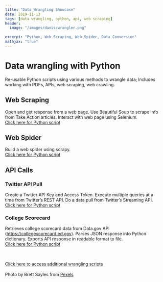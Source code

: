 ```yaml
---
title: "Data Wrangling Showcase"
date: 2019-11-13
tags: [data wrangling, python, api, web scraping]
header:
  image: "/images/davis/wrangler.png"
  
excerpt: "Python, Web Scraping, Web Spider, Data Conversion"
mathjax: "true"
---
```


# Data wrangling with Python
Re-usable Python scripts using various methods to wrangle data; Includes working with PDFs, APIs, web scraping, web crawling.

## Web Scraping
Open and get response from a web page.  Use Beautiful Soup to scrape info from Take Action articles.  Interact with web page using Selenium.
<br>
<a href="https://github.com/amodavis/Data_Wrangling/blob/master/Web%20Scraping.py">Click here for Python script</a>

## Web Spider
Build a web spider using scrapy.
<br>
<a href="https://github.com/amodavis/Data_Wrangling/blob/master/Web%20Spider.py">Click here for Python script</a>

## API Calls
### Twitter API Pull
Create a Twitter API Key and Access Token.  Execute multiple queries at a time from Twitter’s REST API.  Do a data pull from Twitter’s Streaming API.
<br>
<a href="https://github.com/amodavis/Data_Wrangling/blob/master/Twitter%20API%20Pull.py">Click here for Python script</a>

### College Scorecard
Retrieves college scorecard data from Data.gov API (https://collegescorecard.ed.gov).  Parses JSON response into Python dictionary.  Exports API response in readable format to file.
<br>
<a href="https://github.com/amodavis/Data_Wrangling/blob/master/Project%20-%20College%20Scorecard%20API.py">Click here for Python script</a>

<br>
<br>
<a href="https://github.com/amodavis/Data_Wrangling">Click here to access additional wrangling scripts</a>

<br>
<br>
Photo by Brett Sayles from 
<a href="https://www.pexels.com/photo/people-riding-on-there-perspective-horse-in-farm-1069731/">Pexels</a>
